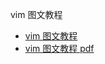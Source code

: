 vim 图文教程
- [vim 图文教程][1]
- [vim 图文教程 pdf][2]

[1]: http://www.viemu.com/a_vi_vim_graphical_cheat_sheet_tutorial.html
[2]: http://www.viemu.com/a-why-vi-vim.html
